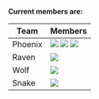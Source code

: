 **Current members are:**

|Team|Members|
|----|-------|
|Phoenix| [![](https://img.shields.io/badge/CV-L.Dutriaux-purple.svg?colorB=FF9800)](http://recherche.parisdescartes.fr/LaboratoireMemoireCognition_esl/Membres/Doctorants-Allocataires/Leo-Dutriaux) [![](https://img.shields.io/badge/CV-L.Compere-purple.svg?colorB=FF9800)](http://recherche.parisdescartes.fr/LaboratoireMemoireCognition_esl/Membres/Doctorants-Allocataires/Laurie-Compere) [![](https://img.shields.io/badge/CV-M.Sperduti-purple.svg?colorB=FF9800)](http://recherche.parisdescartes.fr/LaboratoireMemoireCognition_eng/Membres/Membres-Associes/Marco-Sperduti)|
|Raven|[![](https://img.shields.io/badge/CV-V.LaCorte-purple.svg?colorB=9C27B0)](http://recherche.parisdescartes.fr/LaboratoireMemoireCognition_eng/Membres/Enseignants-Chercheurs/Valentina-La-Corte)|
|Wolf|[![](https://img.shields.io/badge/CV-D.Makowski-purple.svg?colorB=1565C0)](https://github.com/neuropsychology/Organization/blob/master/CVs/DominiqueMakowski.pdf)|
|Snake|[![](https://img.shields.io/badge/CV-D.Makowski-purple.svg?colorB=4CAF50)](http://recherche.parisdescartes.fr/LaboratoireMemoireCognition_eng/Membres/Membres-Associes/Alexandre-Gaston-Bellegarde)|
